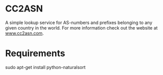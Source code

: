 CC2ASN
======

A simple lookup service for AS-numbers and prefixes belonging to any given country in the world. For more information check out the website at www.cc2asn.com.

Requirements
============

sudo apt-get install python-naturalsort
